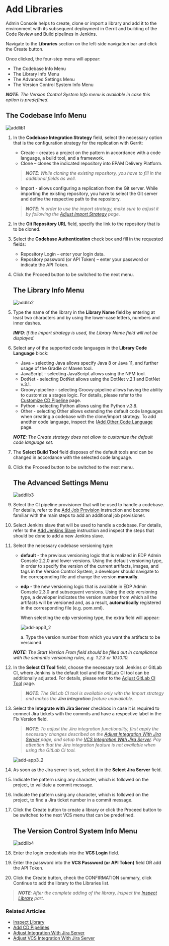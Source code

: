 # Add Libraries

Admin Console helps to create, clone or import a library and add it to the environment with its subsequent deployment in Gerrit and building of the Code Review and Build pipelines in Jenkins. 

Navigate to the **Libraries** section on the left-side navigation bar and click the Create button.

Once clicked, the four-step menu will appear:

* The Codebase Info Menu
* The Library Info Menu
* The Advanced Settings Menu
* The Version Control System Info Menu

_**NOTE**: The Version Control System Info menu is available in case this option is predefined._

## The Codebase Info Menu

![addlib1](../readme-resource/addlib1.png "addlib1")

1. In the **Codebase Integration Strategy** field, select the necessary option that is the configuration strategy for the replication with Gerrit:
    - Create – creates a project on the pattern in accordance with a code language, a build tool, and a framework.
    - Clone – clones the indicated repository into EPAM Delivery Platform.
    >_**NOTE**: While cloning the existing repository, you have to fill in the additional fields as well._
    
    - Import - allows configuring a replication from the Git server. While importing the existing repository, you have to select the Git server and define the respective path to the repository.
    >_**NOTE**: In order to use the import strategy, make sure to adjust it by following the [Adjust Import Strategy](../documentation/import-strategy.md) page._ 
    
2. In the **Git Repository URL** field, specify the link to the repository that is to be cloned.
3. Select the **Codebase Authentication** check box and fill in the requested fields:
    - Repository Login – enter your login data.
    - Repository password (or API Token) – enter your password or indicate the API Token.
4. Click the Proceed button to be switched to the next menu.

    ## The Library Info Menu

    ![addlib2](../readme-resource/add_lib_2.png "addlib2")

5. Type the name of the library in the **Library Name** field by entering at least two characters and by using the lower-case letters, numbers and inner dashes.

    _**INFO**: If the Import strategy is used, the Library Name field will not be displayed._

6. Select any of the supported code languages in the **Library Code Language** block:

    - Java – selecting Java allows specify Java 8 or Java 11, and further usage of the Gradle or Maven tool.
    - JavaScript - selecting JavaScript allows using the NPM tool.
    - DotNet - selecting DotNet allows using the DotNet v.2.1 and DotNet v.3.1.
    - Groovy-pipeline - selecting Groovy-pipeline allows having the ability to customize a stages logic. For details, please refer to the [Customize CD Pipeline](https://github.com/epmd-edp/admin-console/blob/master/documentation/cicd_customization/customize-deploy-pipeline.md#customize-cd-pipeline) page.
    - Python - selecting Python allows using the Python v.3.8.
    - Other - selecting Other allows extending the default code languages when creating a codebase with the clone/import strategy. To add another code language, inspect the ([Add Other Code Language](add_other_code_language.md) page.

    _**NOTE**: The Create strategy does not allow to customize the default code language set._

7. The **Select Build Tool** field disposes of the default tools and can be changed in accordance with the selected code language.

8. Click the Proceed button to be switched to the next menu.

    ## The Advanced Settings Menu
    
    ![addlib3](../readme-resource/add_lib_250.png "addlib3")

9. Select the CI pipeline provisioner that will be used to handle a codebase. For details, refer to the [Add Job Provision](https://github.com/epmd-edp/jenkins-operator/blob/master/documentation/add-job-provision.md#add-job-provision) instruction and become familiar with the main steps to add an additional job provisioner.

10. Select Jenkins slave that will be used to handle a codebase. For details, refer to the [Add Jenkins Slave](https://github.com/epmd-edp/jenkins-operator/blob/master/documentation/add-jenkins-slave.md#add-jenkins-slave) instruction and inspect the steps that should be done to add a new Jenkins slave.

11. Select the necessary codebase versioning type:
         
    * **default** - the previous versioning logic that is realized in EDP Admin Console 2.2.0 and lower versions. Using the default versioning type, in order to specify the version of the current artifacts, images, and tags in the Version Control System, a developer should navigate to the corresponding file and change the version **manually**.
          
    * **edp** - the new versioning logic that is available in EDP Admin Console 2.3.0 and subsequent versions. Using the edp versioning type, a developer indicates the version number from which all the artifacts will be versioned and, as a result, **automatically** registered in the corresponding file (e.g. pom.xml). 
         
      When selecting the edp versioning type, the extra field will appear:
             
      ![add-app3_2](../readme-resource/addapp3_2.png "add-app3_2")
         
      a. Type the version number from which you want the artifacts to be versioned.
         
    _**NOTE**: The Start Version From field should be filled out in compliance with the semantic versioning rules, e.g. 1.2.3 or 10.10.10._    
12. In the **Select CI Tool** field, choose the necessary tool: Jenkins or GitLab CI, where Jenkins is the default tool and
    the GitLab CI tool can be additionally adjusted. For details, please refer to the [Adjust GitLab CI Tool](../documentation/ci-tool.md) page.
       >_**NOTE**: The GitLab CI tool is available only with the Import strategy and makes the **Jira integration** feature unavailable._   
13. Select the **Integrate with Jira Server** checkbox in case it is required to connect Jira tickets with the commits and have a respective label in the Fix Version field.
       >_**NOTE**: To adjust the Jira integration functionality, first apply the necessary changes described on the [Adjust Integration With Jira Server](../documentation/jira-server.md) page, and setup the [VCS Integration With Jira Server](../documentation/jira_vcs_integration.md). Pay attention that the Jira integration feature is not available when using the GitLab CI tool._ 
       
       ![add-app3_2](../readme-resource/add_lib3_ji2.png "add-app3_2")
14. As soon as the Jira server is set, select it in the **Select Jira Server** field.
15. Indicate the pattern using any character, which is followed on the project, to validate a commit message.
16. Indicate the pattern using any character, which is followed on the project, to find a Jira ticket number in a commit message.
17. Click the Create button to create a library or click the Proceed button to be switched to the next VCS menu that can be predefined.

    ## The Version Control System Info Menu

    ![addlib4](../readme-resource/addlib4.png "addlib4")

18. Enter the login credentials into the **VCS Login** field.
19. Enter the password into the **VCS Password (or API Token)** field OR add the API Token.
20. Click the Create button, check the CONFIRMATION summary, click Continue to add the library to the Libraries list.

> _**NOTE**: After the complete adding of the library, inspect the [Inspect Library](../documentation/inspect_library.md) part._

### Related Articles

* [Inspect Library](../documentation/inspect_library.md)
* [Add CD Pipelines](../documentation/add_CD_pipelines.md)
* [Adjust Integration With Jira Server](../documentation/jira-server.md)
* [Adjust VCS Integration With Jira Server](../documentation/jira_vcs_integration.md)